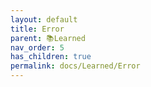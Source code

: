 ```yaml
---
layout: default
title: Error
parent: 📚Learned
nav_order: 5
has_children: true
permalink: docs/Learned/Error
---
```

